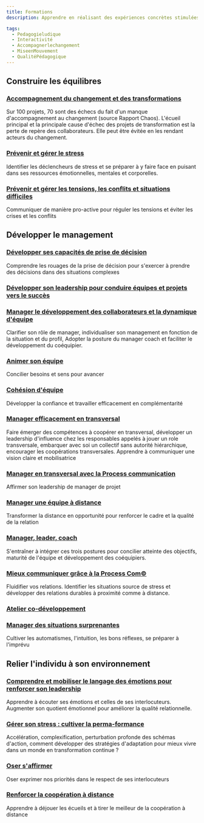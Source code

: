 ```yaml
---
title: Formations
description: Apprendre en réalisant des expériences concrètes stimulées par des interactions ludiques pour redynamiser l'intelligence relationnelle et managériale

tags:
  - Pedagogieludique
  - Interactivité
  - Accompagnerlechangement
  - MiseenMouvement
  - QualitéPédagogique
---
```


## Construire les équilibres

### [Accompagnement du changement et des transformations](accompagnement-du-changement-et-des-transformations/)

Sur 100 projets, 70 sont des échecs du fait d'un manque d'accompagnement au changement (source Rapport Chaos). L'écueil principal et la principale cause d'échec des projets de transformation est la perte de repère des collaborateurs. Elle peut être évitée en les rendant acteurs du changement.

### [Prévenir et gérer le stress](accompagnement-du-changement-et-des-transformations-2/)

Identifier les déclencheurs de stress et se préparer à y faire face en puisant dans ses ressources émotionnelles, mentales et corporelles.

### [Prévenir et gérer les tensions, les conflits et situations difficiles](prevenir-et-gerer-les-tensions-les-conflits-et-situations-difficiles/)

Communiquer de manière pro-active pour réguler les tensions et éviter les crises et les conflits

## Développer le management

### [Développer ses capacités de prise de décision](developper-ses-capacites-de-prise-de-decision/)

Comprendre les rouages de la prise de décision pour s'exercer à prendre des décisions dans des situations complexes

### [Développer son leadership pour conduire équipes et projets vers le succès](developper-son-leadership-pour-conduire-equipes-et-projets-vers-le-succes/)

### [Manager le développement des collaborateurs et la dynamique d'équipe](manager-le-developpement-des-collaborateurs-et-la-dynamique-d-equipe/)

Clarifier son rôle de manager, individualiser son management en fonction de la situation et du profil, Adopter la posture du manager coach et faciliter le développement du coéquipier.

### [Animer son équipe](animer_son_equipe_avec_efficacite/)

Concilier besoins et sens pour avancer

### [Cohésion d'équipe](cohesion-d-equipe/)

Développer la confiance et travailler efficacement en complémentarité

### [Manager efficacement en transversal](manager-efficacement-en-transversal/)

Faire émerger des compétences à coopérer en transversal, développer un leadership d'influence chez les responsables appelés à jouer un role transversale, embarquer avec soi un collectif sans autorité hiérarchique, encourager les coopérations transversales. Apprendre à communiquer une vision claire et mobilisatrice

### [Manager en transversal avec la Process communication](process-communication-management/)

Affirmer son leadership de manager de projet

### [Manager une équipe à distance](manager-une-equipe-a-distance/)

Transformer la distance en opportunité pour renforcer le cadre et la qualité de la relation

### [Manager, leader, coach](manager-leader-coach/)

S'entraîner à intégrer ces trois postures pour concilier atteinte des objectifs, maturité de l'équipe et développement des coéquipiers.

### [Mieux communiquer grâce à la Process Com©](accompagnement_du_changement_et_des_transformations_1/)

Fluidifier vos relations. Identifier les situations source de stress et développer des relations durables à proximité comme à distance.

### [Atelier co-développement](atelier-co-developpement/)

### [Manager des situations surprenantes](manager-des-situations-surprenantes-/)

Cultiver les automatismes, l'intuition, les bons réflexes, se préparer à l'imprévu

## Relier l'individu à son environnement

### [Comprendre et mobiliser le langage des émotions pour renforcer son leadership](comprendre-et-mobiliser-le-langage-des-emotions/)

Apprendre à écouter ses émotions et celles de ses interlocuteurs. Augmenter son quotient émotionnel pour améliorer la qualité relationnelle.

### [Gérer son stress : cultiver la perma-formance](gerer-son-stress-cultiver-la-perma-formance/)

Accélération, complexification, perturbation profonde des schémas d'action, comment développer des stratégies d'adaptation pour mieux vivre dans un monde en transformation continue ?

### [Oser s'affirmer](oser-s-affirmer/)

Oser exprimer nos priorités dans le respect de ses interlocuteurs

### [Renforcer la coopération à distance](renforcer-la-cooperation-a-distance/)

Apprendre à déjouer les écueils et à tirer le meilleur de la coopération à distance
